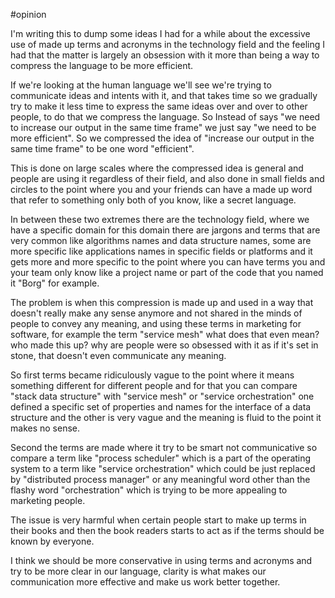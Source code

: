 #opinion

I'm writing this to dump some ideas I had for a while about the excessive use of made up terms and acronyms in the technology field and the feeling I had that the matter is largely an obsession with it more than being a way to compress the language to be more efficient.

If we're looking at the human language we'll see we're trying to communicate ideas and intents with it, and that takes time so we gradually try to make it less time to express the same ideas over and over to other people, to do that we compress the language. So Instead of says "we need to increase our output in the same time frame" we just say "we need to be more efficient". So we compressed the idea of "increase our output in the same time frame" to be one word "efficient".

This is done on large scales where the compressed idea is general and people are using it regardless of their field, and also done in small fields and circles to the point where you and your friends can have a made up word that refer to something only both of you know, like a secret language.

In between these two extremes there are the technology field, where we have a specific domain for this domain there are jargons and terms that are very common like algorithms names and data structure names, some are more specific like applications names in specific fields or platforms and it gets more and more specific to the point where you can have terms you and your team only know like a project name or part of the code that you named it "Borg" for example.

The problem is when this compression is made up and used in a way that doesn't really make any sense anymore and not shared in the minds of people to convey any meaning, and using these terms in marketing for software, for example the term "service mesh" what does that even mean? who made this up? why are people were so obsessed with it as if it's set in stone, that doesn't even communicate any meaning.

So first terms became ridiculously vague to the point where it means something different for different people and for that you can compare "stack data structure" with "service mesh" or "service orchestration" one defined a specific set of properties and names for the interface of a data structure and the other is very vague and the meaning is fluid to the point it makes no sense.

Second the terms are made where it try to be smart not communicative so compare a term like "process scheduler" which is a part of the operating system to a term like "service orchestration" which could be just replaced by "distributed process manager" or any meaningful word other than the flashy word "orchestration" which is trying to be more appealing to marketing people.

The issue is very harmful when certain people start to make up terms in their books and then the book readers starts to act as if the terms should be known by everyone.

I think we should be more conservative in using terms and acronyms and try to be more clear in our language, clarity is what makes our communication more effective and make us work better together.
